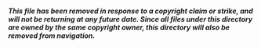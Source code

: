 ##### This file has been removed in response to a copyright claim or strike, and will not be returning at any future date. Since all files under this directory are owned by the same copyright owner, this directory will also be removed from navigation.
